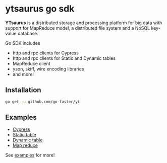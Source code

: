 # ytsaurus go sdk

**YTsaurus** is a distributed storage and processing platform for big data with support for MapReduce model, a distributed file system and a NoSQL key-value database.

Go SDK includes

- http and rpc clients for Cypress
- http and rpc clients for Static and Dynamic tables
- MapReduce client
- yson, skiff, wire encoding libraries
- and more!

## Installation

```sh
go get -u github.com/go-faster/yt
```

## Examples

- [Cypress](https://github.com/ytsaurus/ytsaurus/tree/main/yt/go/examples/cypress-example/main.go)
- [Static table](https://github.com/ytsaurus/ytsaurus/blob/main/yt/go/examples/table-usage/main.go)
- [Dynamic table](https://github.com/ytsaurus/ytsaurus/blob/main/yt/go/examples/dynamic-table/main.go)
- [Map reduce](https://github.com/ytsaurus/ytsaurus/blob/main/yt/go/examples/compute-email-example/main.go)

See [examples](https://github.com/ytsaurus/ytsaurus/tree/main/yt/go/examples) for more!

